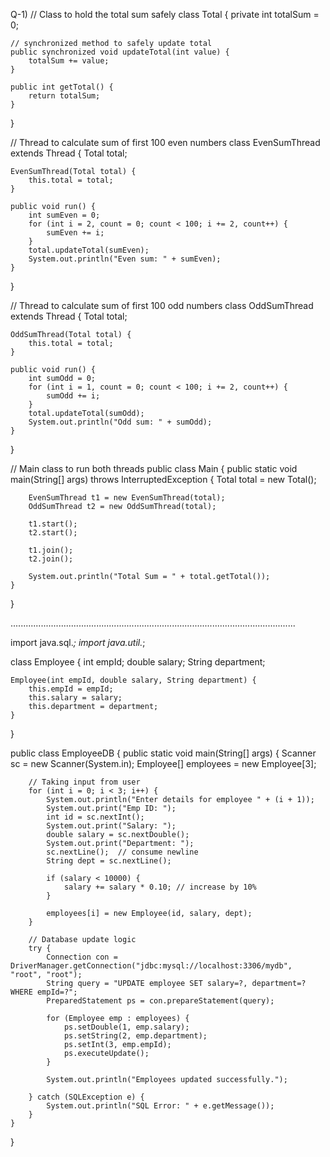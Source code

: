 Q-1)
// Class to hold the total sum safely
class Total {
    private int totalSum = 0;

    // synchronized method to safely update total
    public synchronized void updateTotal(int value) {
        totalSum += value;
    }

    public int getTotal() {
        return totalSum;
    }
}

// Thread to calculate sum of first 100 even numbers
class EvenSumThread extends Thread {
    Total total;

    EvenSumThread(Total total) {
        this.total = total;
    }

    public void run() {
        int sumEven = 0;
        for (int i = 2, count = 0; count < 100; i += 2, count++) {
            sumEven += i;
        }
        total.updateTotal(sumEven);
        System.out.println("Even sum: " + sumEven);
    }
}

// Thread to calculate sum of first 100 odd numbers
class OddSumThread extends Thread {
    Total total;

    OddSumThread(Total total) {
        this.total = total;
    }

    public void run() {
        int sumOdd = 0;
        for (int i = 1, count = 0; count < 100; i += 2, count++) {
            sumOdd += i;
        }
        total.updateTotal(sumOdd);
        System.out.println("Odd sum: " + sumOdd);
    }
}

// Main class to run both threads
public class Main {
    public static void main(String[] args) throws InterruptedException {
        Total total = new Total();

        EvenSumThread t1 = new EvenSumThread(total);
        OddSumThread t2 = new OddSumThread(total);

        t1.start();
        t2.start();

        t1.join();
        t2.join();

        System.out.println("Total Sum = " + total.getTotal());
    }
}



.................................................................................................................

import java.sql.*;
import java.util.*;

class Employee {
    int empId;
    double salary;
    String department;

    Employee(int empId, double salary, String department) {
        this.empId = empId;
        this.salary = salary;
        this.department = department;
    }
}

public class EmployeeDB {
    public static void main(String[] args) {
        Scanner sc = new Scanner(System.in);
        Employee[] employees = new Employee[3];

        // Taking input from user
        for (int i = 0; i < 3; i++) {
            System.out.println("Enter details for employee " + (i + 1));
            System.out.print("Emp ID: ");
            int id = sc.nextInt();
            System.out.print("Salary: ");
            double salary = sc.nextDouble();
            System.out.print("Department: ");
            sc.nextLine();  // consume newline
            String dept = sc.nextLine();

            if (salary < 10000) {
                salary += salary * 0.10; // increase by 10%
            }

            employees[i] = new Employee(id, salary, dept);
        }

        // Database update logic
        try {
            Connection con = DriverManager.getConnection("jdbc:mysql://localhost:3306/mydb", "root", "root");
            String query = "UPDATE employee SET salary=?, department=? WHERE empId=?";
            PreparedStatement ps = con.prepareStatement(query);

            for (Employee emp : employees) {
                ps.setDouble(1, emp.salary);
                ps.setString(2, emp.department);
                ps.setInt(3, emp.empId);
                ps.executeUpdate();
            }

            System.out.println("Employees updated successfully.");

        } catch (SQLException e) {
            System.out.println("SQL Error: " + e.getMessage());
        }
    }
}

